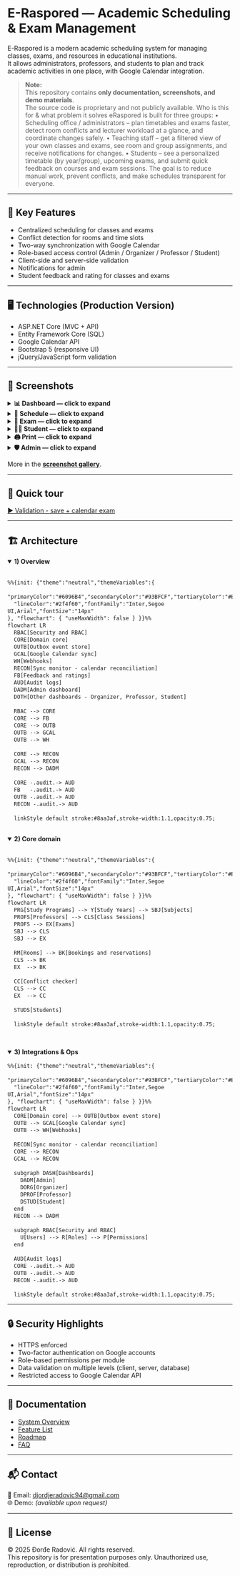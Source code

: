 # E-Raspored — Academic Scheduling & Exam Management

E-Raspored is a modern academic scheduling system for managing classes, exams, and resources in educational institutions.  
It allows administrators, professors, and students to plan and track academic activities in one place, with Google Calendar integration.

> **Note:**  
> This repository contains **only documentation, screenshots, and demo materials**.  
> The source code is proprietary and not publicly available.
> Who is this for & what problem it solves
eRaspored is built for three groups:
• Scheduling office / administrators – plan timetables and exams faster, detect room conflicts and lecturer workload at a glance, and coordinate changes safely.
• Teaching staff – get a filtered view of your own classes and exams, see room and group assignments, and receive notifications for changes.
• Students – see a personalized timetable (by year/group), upcoming exams, and submit quick feedback on courses and exam sessions.
The goal is to reduce manual work, prevent conflicts, and make schedules transparent for everyone.

---

## 🚀 Key Features
- Centralized scheduling for classes and exams
- Conflict detection for rooms and time slots
- Two-way synchronization with Google Calendar
- Role-based access control (Admin / Organizer / Professor / Student)
- Client-side and server-side validation
- Notifications for admin
- Student feedback and rating for classes and exams
---

## 🖥️ Technologies (Production Version)
- ASP.NET Core (MVC + API)
- Entity Framework Core (SQL)
- Google Calendar API
- Bootstrap 5 (responsive UI)
- jQuery/JavaScript form validation

---

## 📸 Screenshots

<details>
<summary><b>📊 Dashboard — click to expand</b></summary>

<br/>

<table>
<thead>
<tr>
<th align="center">Dashboard — Desktop</th>
<th align="center">Dashboard — Mobile</th>
</tr>
</thead>
<tbody>
<tr>
<td align="center">
<a href="media/screenshots/01-02-Dashboard-desktop.png">
<img src="media/screenshots/01-02-Dashboard-desktop.png" width="520" alt="Dashboard — Desktop">
</a>
</td>
<td align="center">
<a href="media/screenshots/01-01-Dashboard-mobile.png">
<img src="media/screenshots/01-01-Dashboard-mobile.png" width="120" alt="Dashboard — Mobile">
</a>
</td>
</tr>
</tbody>
</table>
</details>





<details>
<summary><b>📅 Schedule — click to expand</b></summary>

<br/>

<table>
<thead>
<tr>
<th align="center">Schedule — Desktop</th>
<th align="center">Schedule — Mobile</th>
</tr>
</thead>
<tbody>
<tr>
<td align="center">
<a href="media/screenshots/02-01-Schedule-Desktop.png">
<img src="media/screenshots/02-01-Schedule-Desktop.png" width="520" alt="Schedule — Desktop">
</a>
</td>
<td align="center">
<a href="media/screenshots/02-02-Schedule-mobile.png">
<img src="media/screenshots/02-02-Schedule-mobile.png" width="120" alt="Schedule — Mobile">
</a>
</td>
</tr>
</tbody>
</table>
</details>




<details>
<summary><b>📝 Exam — click to expand</b></summary>

<br/>

<table>
<thead>
<tr>
<th align="center">Exam Create — Desktop</th>
<th align="center">Exam Options — Mobile</th>
</tr>
</thead>
<tbody>
<tr>
<td align="center">
<a href="media/screenshots/03-01-ExamCr-Desktop.png">
<img src="media/screenshots/03-01-ExamCr-Desktop.png" width="520" alt="ExamCr — Desktop">
</a>
</td>
<td align="center">
<a href="media/screenshots/03-02-ExamOpt-mobile.png">
<img src="media/screenshots/03-02-ExamOpt-mobile.png" width="120" alt="ExamOpt — Mobile">
</a>
</td>
</tr>
</tbody>
</table>
</details>



<details>
<summary><b>🧑‍🎓 Student — click to expand</b></summary>

<br/>

<table>
<thead>
<tr>
<th align="center">Student Dashboard — Desktop</th>
<th align="center">Student HelpWidget — Mobile</th>
</tr>
</thead>
<tbody>
<tr>
<td align="center">
<a href="media/screenshots/04-01-Student-Desktop.png">
<img src="media/screenshots/04-01-Student-Desktop.png" width="520" alt="StudentDash — Desktop">
</a>
</td>
<td align="center">
<a href="media/screenshots/04-02-Student-HelpWidget-mobile.png">
<img src="media/screenshots/04-02-Student-HelpWidget-mobile.png" width="120" alt="HelpWidget — Mobile">
</a>
</td>
</tr>
</tbody>
</table>
</details>



<details>
<summary><b>🖨️ Print — click to expand</b></summary>

<br/>

<table>
<thead>
<tr>
<th align="center">Print — Desktop</th>
</tr>
</thead>
<tbody>
<tr>
<td align="center">
<a href="media/screenshots/05-01-Print.png">
<img src="media/screenshots/05-01-Print.png" width="520" alt="Print — Desktop">
</a>
</tr>
</tbody>
</table>
</details>




<details>
<summary><b>🛡️ Admin — click to expand</b></summary>

<br/>

<table>
<thead>
<tr>
<th align="center">Admin Sync GCalendar — Desktop</th>
<th align="center">Admin Notifications — Desktop</th>
<th align="center">Admin Manage Users — Mobile</th>
  <th align="center">Admin Audit Logs — Desktop</th>
</tr>
</thead>
<tbody>
<tr>
<td align="center">
<a href="media/screenshots/06-02-Admin-SyncGCal.png">
<img src="media/screenshots/06-02-Admin-SyncGCal.png" width="520" alt="Sync GCal — Desktop">
</a>
</td>
  <td align="center">
<a href="media/screenshots/06-03-Admin-Not.png">
<img src="media/screenshots/06-03-Admin-Not.png" width="520" alt="Admin Notifications — Desktop">
</a>
</td>
<td align="center">
<a href="media/screenshots/06-01-Admin-ManageUsers.png.png">
<img src="media/screenshots/06-01-Admin-ManageUsers.png" width="120" alt="ManageUsers — Mobile">
</a>
</td>
  <td align="center">
<a href="media/screenshots/06-04-Audit-log.png">
<img src="media/screenshots/06-04-Audit-log.png" width="120" alt="Audit Logs — Desktop">
</a>
</td>
</tr>
</tbody>
</table>
</details>


More in the **[screenshot gallery](media/screenshots/)**.

---

## 🎥 Quick tour
[▶ Validation - save + calendar exam](media/gif/01-exam-create.gif)  


---


## 🏗️ Architecture


<details open>
  <summary><b>1) Overview</b></summary>

```mermaid 

%%{init: {"theme":"neutral","themeVariables":{
  "primaryColor":"#6096B4","secondaryColor":"#93BFCF","tertiaryColor":"#BDCDD6",
  "lineColor":"#2f4f60","fontFamily":"Inter,Segoe UI,Arial","fontSize":"14px"
}, "flowchart": { "useMaxWidth": false } }}%%
flowchart LR
  RBAC[Security and RBAC]
  CORE[Domain core]
  OUTB[Outbox event store]
  GCAL[Google Calendar sync]
  WH[Webhooks]
  RECON[Sync monitor - calendar reconciliation]
  FB[Feedback and ratings]
  AUD[Audit logs]
  DADM[Admin dashboard]
  DOTH[Other dashboards - Organizer, Professor, Student]

  RBAC --> CORE
  CORE --> FB
  CORE --> OUTB
  OUTB --> GCAL
  OUTB --> WH

  CORE --> RECON
  GCAL --> RECON
  RECON --> DADM

  CORE -.audit.-> AUD
  FB   -.audit.-> AUD
  OUTB -.audit.-> AUD
  RECON -.audit.-> AUD

  linkStyle default stroke:#8aa3af,stroke-width:1.1,opacity:0.75;


```
</details>
<details open>
  <summary><b>2) Core domain</b></summary>

```mermaid 

%%{init: {"theme":"neutral","themeVariables":{
  "primaryColor":"#6096B4","secondaryColor":"#93BFCF","tertiaryColor":"#BDCDD6",
  "lineColor":"#2f4f60","fontFamily":"Inter,Segoe UI,Arial","fontSize":"14px"
}, "flowchart": { "useMaxWidth": false } }}%%
flowchart LR
  PRG[Study Programs] --> Y[Study Years] --> SBJ[Subjects]
  PROFS[Professors] --> CLS[Class Sessions]
  PROFS --> EX[Exams]
  SBJ --> CLS
  SBJ --> EX

  RM[Rooms] --> BK[Bookings and reservations]
  CLS --> BK
  EX  --> BK

  CC[Conflict checker]
  CLS --> CC
  EX  --> CC

  STUDS[Students]

  linkStyle default stroke:#8aa3af,stroke-width:1.1,opacity:0.75;



```
</details>
<details open>
  <summary><b>3) Integrations & Ops </b></summary>

```mermaid 
%%{init: {"theme":"neutral","themeVariables":{
  "primaryColor":"#6096B4","secondaryColor":"#93BFCF","tertiaryColor":"#BDCDD6",
  "lineColor":"#2f4f60","fontFamily":"Inter,Segoe UI,Arial","fontSize":"14px"
}, "flowchart": { "useMaxWidth": false } }}%%
flowchart LR
  CORE[Domain core] --> OUTB[Outbox event store]
  OUTB --> GCAL[Google Calendar sync]
  OUTB --> WH[Webhooks]

  RECON[Sync monitor - calendar reconciliation]
  CORE --> RECON
  GCAL --> RECON

  subgraph DASH[Dashboards]
    DADM[Admin]
    DORG[Organizer]
    DPROF[Professor]
    DSTUD[Student]
  end
  RECON --> DADM

  subgraph RBAC[Security and RBAC]
    U[Users] --> R[Roles] --> P[Permissions]
  end

  AUD[Audit logs]
  CORE -.audit.-> AUD
  OUTB -.audit.-> AUD
  RECON -.audit.-> AUD

  linkStyle default stroke:#8aa3af,stroke-width:1.1,opacity:0.75;

```
</details>

---

## 🔒 Security Highlights
- HTTPS enforced
- Two-factor authentication on Google accounts
- Role-based permissions per module
- Data validation on multiple levels (client, server, database)
- Restricted access to Google Calendar API

---

## 📄 Documentation
- [System Overview](docs/overview.md)
- [Feature List](docs/features.md)
- [Roadmap](docs/roadmap.md)
- [FAQ](docs/faq.md)

---

## 📬 Contact
📧 Email: djordjeradovic94@gmail.com  
🌐 Demo: *(available upon request)*

---

## 📜 License
© 2025 Đorđe Radović. All rights reserved.  
This repository is for presentation purposes only. Unauthorized use, reproduction, or distribution is prohibited.
